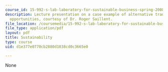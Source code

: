 ```yaml
---
course_id: 15-992-s-lab-laboratory-for-sustainable-business-spring-2008
description: Lecture presentation on a case example of alternative transportation
  opportunities, courtesy of Dr. Roger Saillent.
file_location: /coursemedia/15-992-s-lab-laboratory-for-sustainable-business-spring-2008/d1e377e0770cb2880d1038cd0c3665e0_lec_13.pdf
file_type: application/pdf
layout: pdf
title: Sustainability
type: course
uid: d1e377e0770cb2880d1038cd0c3665e0

---
```

None